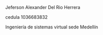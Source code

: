 Jeferson Alexander Del Rio Herrera

cedula 1036683832

Ingeniería de sistemas virtual sede Medellín 